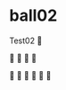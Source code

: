 # ball02
Test02
:fu:

:runner: :runner: :runner: :runner:



:hankey: :hankey: :hankey: :hankey: :hankey: :hankey:
